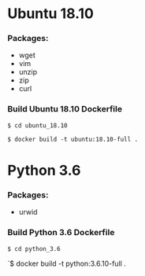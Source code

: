 # Ubuntu 18.10

### Packages: 
* wget
* vim
* unzip
* zip
* curl

### Build Ubuntu 18.10 Dockerfile

`$ cd ubuntu_18.10`

`$ docker build -t ubuntu:18.10-full .`

# Python 3.6

### Packages: 
* urwid

### Build Python 3.6 Dockerfile

`$ cd python_3.6`

`$ docker build -t python:3.6.10-full .
